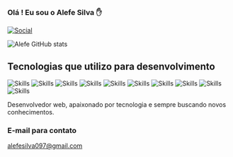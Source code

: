 ### Olá ! Eu sou o Alefe Silva ✋

[![Social](https://img.shields.io/badge/LinkedIn-0077B5?style=for-the-badge&logo=linkedin&logoColor=white)](https://br.linkedin.com/in/alefe-ferreira-322125235?trk=public_profile_samename-profile)

![Alefe GitHub stats](https://github-readme-stats.vercel.app/api?username=Aleeeeeh&show_icons=true&theme=dracula)

## Tecnologias que utilizo para desenvolvimento
![Skills](https://img.shields.io/badge/Java-ED8B00?style=for-the-badge&logo=openjdk&logoColor=white)
![Skills](https://img.shields.io/badge/Spring-6DB33F?style=for-the-badge&logo=spring&logoColor=white)
![Skills](https://img.shields.io/badge/Python-3776AB?style=for-the-badge&logo=python&logoColor=white)
![Skills](https://img.shields.io/badge/Node.js-43853D?style=for-the-badge&logo=node.js&logoColor=white)
![Skills](https://img.shields.io/badge/JavaScript-323330?style=for-the-badge&logo=javascript&logoColor=F7DF1E)
![Skills](https://img.shields.io/badge/PHP-777BB4?style=for-the-badge&logo=php&logoColor=white)
![Skills](https://img.shields.io/badge/React-20232A?style=for-the-badge&logo=react&logoColor=61DAFB)
![Skills](https://img.shields.io/badge/React_Native-20232A?style=for-the-badge&logo=react&logoColor=61DAFB)
![Skills](https://img.shields.io/badge/MySQL-005C84?style=for-the-badge&logo=mysql&logoColor=white)
![Skills](https://img.shields.io/badge/PostgreSQL-316192?style=for-the-badge&logo=postgresql&logoColor=white)

Desenvolvedor web, apaixonado por tecnologia e sempre buscando novos conhecimentos.
### E-mail para contato
alefesilva097@gmail.com
